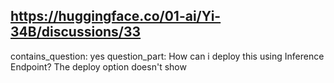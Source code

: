 ## https://huggingface.co/01-ai/Yi-34B/discussions/33

contains_question: yes
question_part: How can i deploy this using Inference Endpoint? The deploy option doesn't show